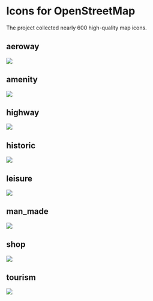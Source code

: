 # Icons for OpenStreetMap

The project collected nearly 600 high-quality map icons.

## aeroway

![](icons/aeroway.png)

## amenity

![](icons/amenity.png)

## highway

![](icons/highway.png)

## historic

![](icons/historic.png)

## leisure

![](icons/leisure.png)

## man_made

![](icons/man_made.png)

## shop

![](icons/shop.png)

## tourism

![](icons/tourism.png)